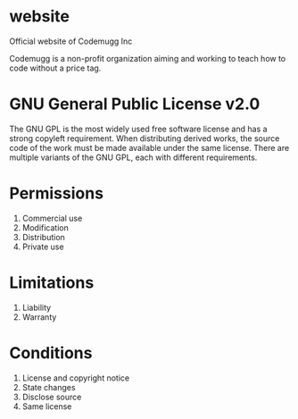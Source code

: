 # website
Official website of Codemugg Inc

Codemugg is a non-profit organization aiming and working to teach how to code without a price tag.


# GNU General Public License v2.0
The GNU GPL is the most widely used free software license and has a strong copyleft requirement. When distributing derived works, the source code of the work must be made available under the same license. There are multiple variants of the GNU GPL, each with different requirements.

# Permissions
1. Commercial use
2. Modification
3. Distribution
4. Private use

# Limitations
1. Liability
2.  Warranty

# Conditions
1. License and copyright notice
2. State changes
3. Disclose source
4. Same license

